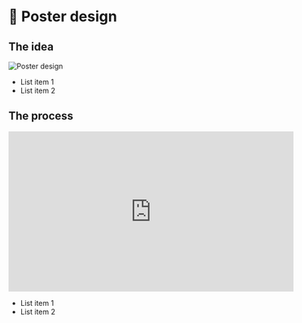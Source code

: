 # 🛬 **Poster design**

## **The idea**

![Poster design](images/poster-design.png)

* List item 1
* List item 2

## **The process**

<iframe width="560" height="315" src="https://www.youtube.com/embed/lJIrF4YjHfQ?si=B21RBO1krg9McbGg" title="YouTube video player" frameborder="0" allow="accelerometer; autoplay; clipboard-write; encrypted-media; gyroscope; picture-in-picture; web-share" allowfullscreen></iframe>  

* List item 1
* List item 2